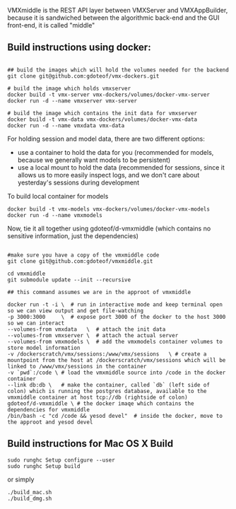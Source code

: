 VMXmiddle is the REST API layer between VMXServer and VMXAppBuilder,
because it is sandwiched between the algorithmic back-end and the GUI
front-end, it is called "middle"

## Build instructions using docker:


``` shell

## build the images which will hold the volumes needed for the backend
git clone git@github.com:gdoteof/vmx-dockers.git

# build the image which holds vmxserver
docker build -t vmx-server vmx-dockers/volumes/docker-vmx-server
docker run -d --name vmxserver vmx-server

# build the image which contains the init data for vmxserver
docker build -t vmx-data vmx-dockers/volumes/docker-vmx-data
docker run -d --name vmxdata vmx-data
```


For holding session and model data, there are two different options:
  - use a container to hold the data for you (recommended for models, because we generally want models to be persistent)
  - use a local mount to hold the data  (recommended for sessions, since it allows us to more easily inspect logs, and we don't care about yesterday's sessions during development


To build local container for models
```shell
docker build -t vmx-models vmx-dockers/volumes/docker-vmx-models
docker run -d --name vmxmodels
```


Now, tie it all together using gdoteof/d-vmxmiddle (which contains no sensitive information, just the dependencies)


``` shell

#make sure you have a copy of the vmxmiddle code
git clone git@github.com:gdoteof/vmxmiddle.git

cd vmxmiddle
git submodule update --init --recursive

## this command assumes we are in the approot of vmxmiddle 

docker run -t -i \  # run in interactive mode and keep terminal open so we can view output and get file-watching
-p 3000:3000     \  # expose port 3000 of the docker to the host 3000 so we can interact
--volumes-from vmxdata   \  # attach the init data
--volumes-from vmxserver \  # attach the actual server
--volumes-from vmxmodels \  # add the vmxmodels container volumes to store model information
-v /dockerscratch/vmx/sessions:/www/vmx/sessions   \ # create a mountpoint from the host at /dockerscratch/vmx/sessions which will be linked to /www/vmx/sessions in the container
-v `pwd`:/code \ # load the vmxmiddle source into /code in the docker container
--link db:db \   # make the container, called `db` (left side of colon) which is running the postgres database, available to the vmxmiddle container at host tcp://db (rightside of colon) 
gdoteof/d-vmxmiddle \ # the docker imaqe which contains the dependencies for vmxmiddle
/bin/bash -c "cd /code && yesod devel"  # inside the docker, move to the approot and yesod devel
```

## Build instructions for Mac OS X Build
```
sudo runghc Setup configure --user
sudo runghc Setup build
```

or simply
```
./build_mac.sh
./build_dmg.sh
```
